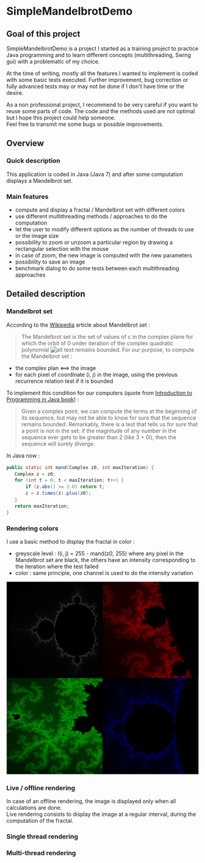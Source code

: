 SimpleMandelbrotDemo
====================

## Goal of this project
SimpleMandelbrotDemo is a project I started as a training project to practice Java programming and to learn different concepts (multithreading, Swing gui) with a problematic of my choice.  

At the time of writing, mostly all the features I wanted to implement is coded with some basic tests executed. Further improvement, bug correction or fully advanced tests may or may not be done if I don't have time or the desire.
  
As a non professional project, I recommend to be very careful if you want to reuse some parts of code. The code and the methods used are not optimal but I hope this project could help someone.  
Feel free to transmit me some bugs or possible improvements.

## Overview
### Quick description
This application is coded in Java (Java 7) and after some computation displays a Mandelbrot set.

### Main features
- compute and display a fractal / Mandelbrot set with different colors
- use different multithreading methods / approaches to do the computation
- let the user to modify different options as the number of threads to use or the image size
- possibility to zoom or unzoom a particular region by drawing a rectangular selection with the mouse
- in case of zoom, the new image is computed with the new parameters
- possibility to save an image
- benchmark dialog to do some tests between each multithreading approaches

## Detailed description
### Mandelbrot set
According to the [Wikipedia](https://en.wikipedia.org/wiki/Mandelbrot_set) article about Mandelbrot set :
> The Mandelbrot set is the set of values of c in the complex plane for which the orbit of 0 under iteration of the complex quadratic polynomial 
> ![alt text](https://upload.wikimedia.org/math/5/a/d/5adf5f6cc8f7e30a1fdb1c37bbb785c3.png "Mandelbrot sequence") 
> remains bounded.
For our purpose, to compute the Mandelbrot set :
- the complex plan <==> the image
- for each pixel of coordinate (i, j) in the image, using the previous recurrence relation test if it is bounded  

To implement this condition for our computers (quote from [Introduction to Programming in Java book](http://introcs.cs.princeton.edu/java/32class/)) :
> Given a complex point, we can compute the terms at the beginning of its sequence, but may not be able to know for sure that the sequence remains bounded. 
> Remarkably, there is a test that tells us for sure that a point is not in the set: if the magnitude of any number in the sequence ever gets to be greater than 2 (like 3 + 0i), then the sequence will surely diverge.  

In Java now :
```Java
public static int mand(Complex z0, int maxIteration) { 
   Complex z = z0; 
   for (int t = 0; t < maxIteration; t++) { 
       if (z.abs() >= 2.0) return t; 
       z = z.times(z).plus(z0); 
   }   
   return maxIteration; 
} 
```

### Rendering colors
I use a basic method to display the fractal in color :
- greyscale level : I(i, j) = 255 - mand(z0, 255) where any pixel in the Mandelbrot set are black, the others have an intensity corresponding to the iteration where the test failed
- color : same principle, one channel is used to do the intensity variation

![alt text](https://github.com/catree/SimpleMandelbrotDemo/blob/master/SimpleMandelbrotDemo/Mandelbrot.png "Mandelbrot picture")

### Live / offline rendering
In case of an offline rendering, the image is displayed only when all calculations are done.  
Live rendering consists to display the image at a regular interval, during the computation of the fractal.  

### Single thread rendering

### Multi-thread rendering
